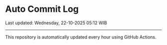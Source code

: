 # Auto Commit Log

Last updated: Wednesday, 22-10-2025 05:12 WIB

---

This repository is automatically updated every hour using GitHub Actions.
